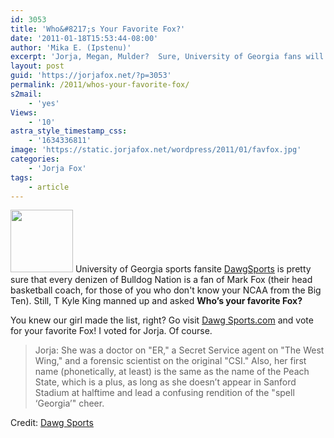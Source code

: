 ```yaml
---
id: 3053
title: 'Who&#8217;s Your Favorite Fox?'
date: '2011-01-18T15:53:44-08:00'
author: 'Mika E. (Ipstenu)'
excerpt: 'Jorja, Megan, Mulder?  Sure, University of Georgia fans will vote for their head coach, Mark, but I know you''re voting Jorja. Right? Riiiiight?'
layout: post
guid: 'https://jorjafox.net/?p=3053'
permalink: /2011/whos-your-favorite-fox/
s2mail:
    - 'yes'
Views:
    - '10'
astra_style_timestamp_css:
    - '1634336811'
image: 'https://static.jorjafox.net/wordpress/2011/01/favfox.jpg'
categories:
    - 'Jorja Fox'
tags:
    - article
---
```


<img src="//static.jorjafox.net/wordpress/2011/01/favfox-100x100.jpg" alt="" title="favfox" width="100" height="100" class="alignleft size-thumbnail wp-image-3054" /> University of Georgia sports fansite <a href="http://www.dawgsports.com/">DawgSports</a> is pretty sure that every denizen of Bulldog Nation is a fan of Mark Fox (their head basketball coach, for those of you who don't know your NCAA from the Big Ten).  Still, T Kyle King manned up and asked <strong>Who’s your favorite Fox?</strong>

You knew our girl made the list, right?  Go visit <a href="http://www.dawgsports.com/2011/1/18/1942206/georgia-bulldogs-basketball-fans-is-mark-fox-your-favorite-fox">Dawg Sports.com</a> and vote for your favorite Fox!  I voted for Jorja. Of course.

<blockquote>Jorja: She was a doctor on "ER," a Secret Service agent on "The West Wing," and a forensic scientist on the original "CSI." Also, her first name (phonetically, at least) is the same as the name of the Peach State, which is a plus, as long as she doesn’t appear in Sanford Stadium at halftime and lead a confusing rendition of the "spell ‘Georgia’" cheer.</blockquote>

Credit: <a href="http://www.dawgsports.com/2011/1/18/1942206/georgia-bulldogs-basketball-fans-is-mark-fox-your-favorite-fox">Dawg Sports</a>